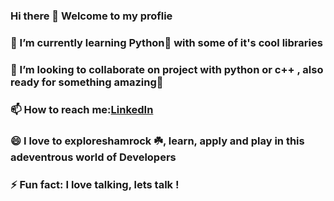 ### Hi there 👋 Welcome to my proflie
### 🌱 I’m currently learning Python:blue_heart: with some of it's cool libraries 
### 👯 I’m looking to collaborate on project with python or c++ , also ready for something amazing:see_no_evil: 
### 📫 How to reach me:[LinkedIn](linkedin.com/in/kirteeraj-malkar-7420601a0)
### 😄 I love to exploreshamrock 	:shamrock:, learn, apply and play in this adeventrous world of Developers
### ⚡ Fun fact: I love talking, lets talk !
<!--
**Kirteeraj/Kirteeraj** is a ✨ _special_ ✨ repository because its `README.md` (this file) appears on your GitHub profile.

Here are some ideas to get you started:

- 🔭 I’m currently working on ...
- 🌱 I’m currently learning ...
- 👯 I’m looking to collaborate on ...
- 🤔 I’m looking for help with ...
- 💬 Ask me about ...
- 📫 How to reach me: ...
- 😄 Pronouns: ...
- ⚡ Fun fact: ...
-->
